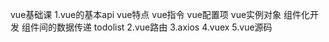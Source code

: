 vue基础课
    1.vue的基本api
        vue特点
        vue指令
        vue配置项
        vue实例对象
        组件化开发
        组件间的数据传递
        todolist
    2.vue路由
    3.axios
    4.vuex
    5.vue源码